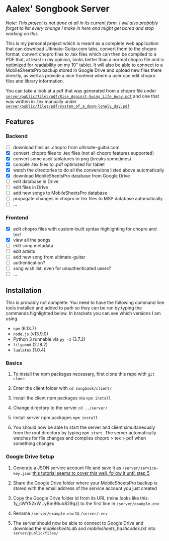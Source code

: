 # Aalex' Songbook Server

_Note: This project is not done at all in its current form. I will also probably forget to list every change I make in here and might get bored and stop working on this._

This is my personal project which is meant as a complete web application that can download Ultimate-Guitar.com tabs, convert them to the chopro format, convert chopro files to .tex files which can then be compiled to a PDF that, at least in my opinion, looks better than a normal chopro file and is optimized for readability on my 10" tablet.
It will also be able to connect to a MobileSheetsPro backup stored in Google Drive and upload new files there directly, as well as provide a nice frontend where a user can edit chopro files and library information.

You can take a look at a pdf that was generated from a chopro file under [`server/public/files/pdf/Rise_Against-Swing_Life_Away.pdf`](https://github.com/Taxel/songbook-server/blob/master/server/public/files/pdf/Rise_Against-Swing_Life_Away.pdf) and one that was written in .tex manually under [`server/public/files/pdf/system_of_a_down-lonely_day.pdf`](https://github.com/Taxel/songbook-server/blob/master/server/public/files/pdf/system_of_a_down-lonely_day.pdf)

## Features

### Backend

-   [ ] download files as .chopro from ultimate-guitar.com
-   [x] convert .chopro files to .tex files (not all chopro features supported)
-   [x] convert some ascii tablatures to png (breaks sometimes)
-   [x] compile .tex files to .pdf optimized for tablet
-   [x] watch the directories to do all the conversions listed above automatically
-   [x] download MobileSheetsPro database from Google Drive
-   [ ] edit database in Drive
-   [ ] edit files in Drive
-   [ ] add new songs to MobileSheetsPro database
-   [ ] propagate changes in chopro or tex files to MSP database automatically
-   [ ] ...

### Frontend

-   [x] edit chopro files with custom-built syntax highlighting for chopro and tex!
-   [x] view all the songs
-   [ ] edit song metadata
-   [ ] edit artists
-   [ ] add new song from ultimate-guitar
-   [ ] authentication?
-   [ ] song wish list, even for unauthenticated users?
-   [ ] ...

## Installation

This is probably not complete.
You need to have the following command line tools installed and added to path so they can be run by typing the commands highlighted below. In brackets you can see which versions I am using.

-   `npm` (6.13.7)
-   `node.js` (v13.9.0)
-   Python 3 runnable via `py -3` (3.7.2)
-   `lilypond` (2.18.2)
-   `lualatex` (1.0.4)

### Basics

1. To install the npm packages necessary, first clone this repo with `git clone`

2. Enter the client folder with `cd songbook/client/`

3. Install the client npm packages via `npm install`

4. Change directory to the server `cd ../server/`

5. Install server npm packages `npm install`

6. You should now be able to start the server and client simultaneously from the root directory by typing `npm start`. The server automatically watches for file changes and compiles chopro > tex > pdf when something changes

### Google Drive Setup

1. Generate a JSON service account file and save it as `/server/service-key.json` [this tutorial seems to cover this well, follow it until step 5](https://help.talend.com/reader/E3i03eb7IpvsigwC58fxQg/ol2OwTHmFbDiMjQl3ES5QA)

2. Share the Google Drive folder where your MobileSheetsPro backup is stored with the email address of the service account you just created

3. Copy the Google Drive folder id from its URL (mine looks like this: 1y_cWY52xW...yBmB6ub829qz) to the first line in `/server/example.env`

4. Rename `/server/example.env` to `/server/.env`

5. The server should now be able to connect to Google Drive and download the _mobilesheets.db_ and _mobilesheets_hashcodes.txt_ into `server/public/files/`

